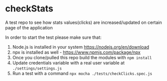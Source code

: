 # checkStats
A test repo to see how stats values(clicks) are increased/updated on certain page of the application

In order to start the test please make sure that: 
1. Node.js is installed in your system https://nodejs.org/en/download
2. npx is installed as well - https://www.npmjs.com/package/npx
3. Once you clone/pulled this repo build the modules with `npm install`
4. Update credentials variable with a real user variable at `./settings/settings.js`
4. Run a test with a command `npx mocha ./tests/checkClicks.spec.js`
